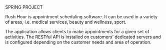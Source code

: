 SPRING PROJECT

Rush Hour is appointment scheduling software. It can be used in a variety of areas, i.e. medical services, beauty and wellness, sport. 

The application allows clients to make appointments for a given set of activities. The RESTful API is installed on customers’ dedicated servers and is configured depending on the customer needs and area of operation.
